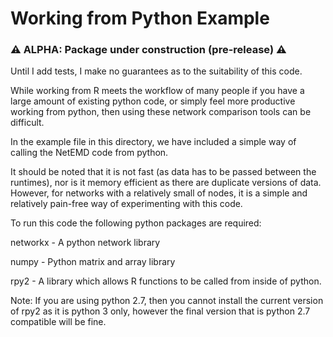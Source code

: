 # Working from Python Example


### :warning: ALPHA: Package under construction (pre-release) :warning:
Until I add tests, I make no guarantees as to the suitability of this code.

While working from R meets the workflow of many people if you have a large
amount of existing python code, or simply feel more productive working from
python, then using these network comparison tools can be difficult.

In the example file in this directory, we have included a simple way of calling the NetEMD code from python. 

It should be noted that it is not fast (as data has to be passed between the
runtimes), nor is it memory efficient as there are duplicate versions of data.
However, for networks with a relatively small of nodes, it is a simple and
relatively pain-free way of experimenting with this code. 

To run this code the following python packages are required:

networkx - A python network library

numpy -  Python matrix and array library

rpy2 -  A library which allows R functions to be called from inside of python.

Note: If you are using python 2.7, then you cannot install the current version
of rpy2 as it is python 3 only, however the final version that is python 2.7
compatible will be fine.
